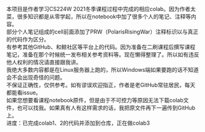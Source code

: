 本项目是作者学习CS224W 2021冬季课程过程中完成的相应colab。因为作者太菜，很多知识都是从零学起，所以在notebook中加了很多个人的笔记、注释等内容。  
部分个人笔记组成的cell前面添加了PRW（PolarisRisingWar）注释标识以与真正的代码作为区分。  
有参考其他GitHub、和鲸社区等平台上的代码。因为准备在二刷课程后撰写课程笔记，准备在那个时候统一发布相关参考资料等。现在懒得整理了。所以如有违反他人权利的情况请直接跟我讲。  
我绝大多数内容都是在Linux服务器上跑的，所以Windows端如果要跑的话不知道会不会出现奇怪的问题。  
不保证正确性，仅供参考。如有谬误欢迎指正，作者是老GitHub常驻居民，每天都能看issue。  
如果您想要看课程notebook原件，但是由于不可控力等原因无法下载colab文件，也可以找我。如果真有人有这样需求的话，我把原文件再下一遍传到GitHub上。  
进度：已完成colab1、2的代码并添加到仓库，正在做colab3